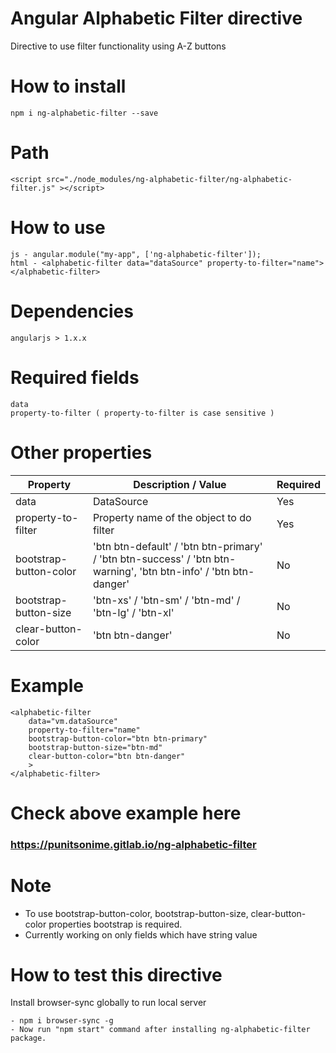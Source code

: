 # Angular Alphabetic Filter directive

Directive to use filter functionality using A-Z buttons

# How to install
    npm i ng-alphabetic-filter --save

# Path
    <script src="./node_modules/ng-alphabetic-filter/ng-alphabetic-filter.js" ></script>

# How to use
    js - angular.module("my-app", ['ng-alphabetic-filter']);
    html - <alphabetic-filter data="dataSource" property-to-filter="name"></alphabetic-filter>

# Dependencies
    angularjs > 1.x.x

# Required fields
    data
    property-to-filter ( property-to-filter is case sensitive )
    
# Other properties

| Property | Description / Value | Required |
| -------- | ----- | -------- |
| data | DataSource | Yes |
| property-to-filter | Property name of the object to do filter | Yes |
| bootstrap-button-color | 'btn btn-default' / 'btn btn-primary' / 'btn btn-success' / 'btn btn-warning', 'btn btn-info' / 'btn btn-danger' | No |
| bootstrap-button-size | 'btn-xs' / 'btn-sm' / 'btn-md' / 'btn-lg' / 'btn-xl' | No |
| clear-button-color | 'btn btn-danger' | No |

# Example
    <alphabetic-filter
        data="vm.dataSource"
        property-to-filter="name"
        bootstrap-button-color="btn btn-primary"
        bootstrap-button-size="btn-md"
        clear-button-color="btn btn-danger"
        >
    </alphabetic-filter>


# Check above example here
### https://punitsonime.gitlab.io/ng-alphabetic-filter

# Note
- To use bootstrap-button-color, bootstrap-button-size, clear-button-color properties bootstrap is required.
- Currently working on only fields which have string value

# How to test this directive
 Install browser-sync globally to run local server
 
    - npm i browser-sync -g
    - Now run "npm start" command after installing ng-alphabetic-filter package.


